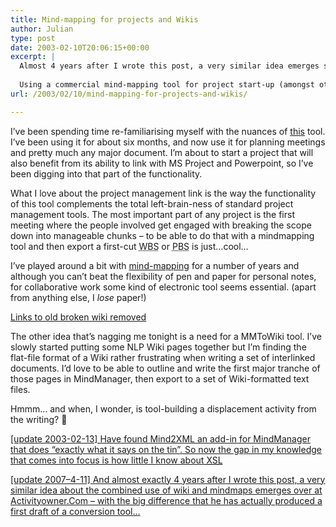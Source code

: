 ```yaml
---
title: Mind-mapping for projects and Wikis
author: Julian
type: post
date: 2003-02-10T20:06:15+00:00
excerpt: |
  Almost 4 years after I wrote this post, a very similar idea emerges spontaneously over at ActivityOwner, with the difference that he has actually produced the first iteration of a tool to do the export...
  
  Using a commercial mind-mapping tool for project start-up (amongst other things)
url: /2003/02/10/mind-mapping-for-projects-and-wikis/

---
```

I&#8217;ve been spending time re-familiarising myself with the nuances of [this][1] tool. I&#8217;ve been using it for about six months, and now use it for planning meetings and pretty much any major document. I&#8217;m about to start a project that will also benefit from its ability to link with MS Project and Powerpoint, so I&#8217;ve been digging into that part of the functionality.

What I love about the project management link is the way the functionality of this tool complements the total left-brain-ness of standard project management tools. The most important part of any project is the first meeting where the people involved get engaged with breaking the scope down into manageable chunks &#8211; to be able to do that with a mindmapping tool and then export a first-cut <acronym title="Work Breakdown Structure">WBS</acronym> or <acronym title="Product Breakdown Structure">PBS</acronym> is just&#8230;cool&#8230;

I&#8217;ve played around a bit with [mind-mapping][2] for a number of years and although you can&#8217;t beat the flexibility of pen and paper for personal notes, for collaborative work some kind of electronic tool seems essential. (apart from anything else, I _lose_ paper!)

<ins>Links to old broken wiki removed</ins>
  
The other idea that&#8217;s nagging me tonight is a need for a MMToWiki tool. I&#8217;ve slowly started putting some NLP Wiki pages together but I&#8217;m finding the flat-file format of a Wiki rather frustrating when writing a set of interlinked documents. I&#8217;d love to be able to outline and write the first major tranche of those pages in MindManager, then export to a set of Wiki-formatted text files.

Hmmm&#8230; and when, I wonder, is tool-building a displacement activity from the writing? 🙂

<ins>[update 2003-02-13] Have found <a href="https://www.bluebridge.de/products/mind2xml/">Mind2XML</a> an add-in for MindManager that does &#8220;exactly what it says on the tin&#8221;. So now the gap in my knowledge that comes into focus is how little I know about <acronym title="eXtensible Stylesheet Language">XSL</acronym></ins>

<ins>[update 2007&#8211;4-11] And almost exactly 4 years after I wrote this post, a <a href="https://www.activityowner.com/2007/04/09/map2wiki/">very similar idea</a> about the combined use of wiki and mindmaps emerges over at <a href="https://www.activityowner.com/">Activityowner.Com</a> &#8211; with the big difference that he has actually produced a first draft of a conversion tool&#8230; </ins>

 [1]: https://www.mindjet.co.uk/ "Mindmanager"
 [2]: https://www.mind-map.com/mindmaps_definition.htm